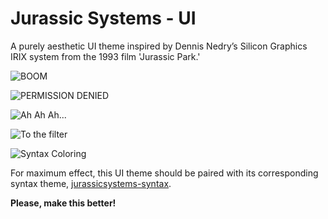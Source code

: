 # Jurassic Systems - UI

A purely aesthetic UI theme inspired by Dennis Nedry’s Silicon Graphics IRIX system from the 1993 film 'Jurassic Park.'

![BOOM](http://i.imgur.com/PPxNzh8.png)

![PERMISSION DENIED](http://i.imgur.com/tlYKG9i.png)

![Ah Ah Ah...](http://i.imgur.com/nEtiuCm.png)

![To the filter](http://i.imgur.com/tEcpv11.png)

![Syntax Coloring](http://i.imgur.com/cGPYxjV.png "Note: Using jurassicsystems-syntax")

For maximum effect, this UI theme should be paired with its corresponding syntax theme, [jurassicsystems-syntax](https://atom.io/themes/jurassicsystems-syntax).


**Please, make this better!**
